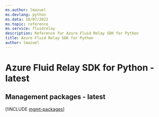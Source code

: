 ```yaml
---
ms.author: lmazuel
ms.devlang: python
ms.data: 10/07/2022
ms.topic: reference
ms.service: fluidrelay
description: Reference for Azure Fluid Relay SDK for Python
title: Azure Fluid Relay SDK for Python
author: lmazuel
---
```

# Azure Fluid Relay SDK for Python - latest

## Management packages - latest
[!INCLUDE [mgmt-packages](fluid-relay-mgmt-index.md)]